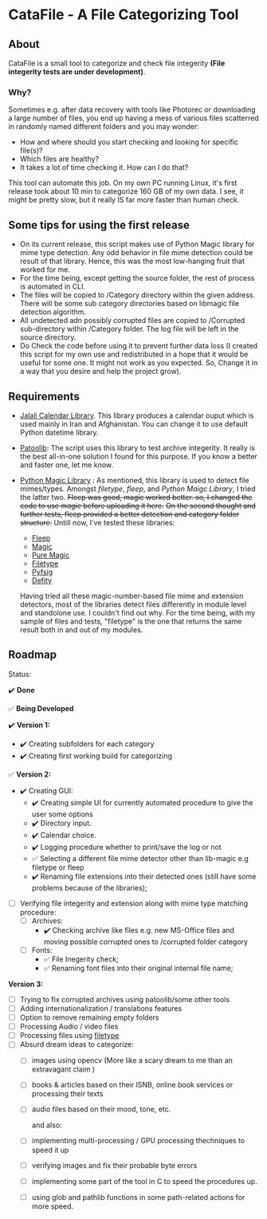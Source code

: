 # CataFile - A File Categorizing Tool

## About

CataFile is a small tool to categorize and check file integerity **(File integerity tests are under development)**.

### Why?

Sometimes e.g. after data recovery with tools like Photorec or downloading a large number of files, you end up having a mess of various files scatterred in randomly named different folders and you may wonder:

- How and where should you start checking and looking for specific file(s)?
- Which files are healthy?
- It takes a lot of time checking it. How can I do that?

This tool can automate this job.
On my own PC running Linux, it's first release took about 10 min to categorize 160 GB of my own data. I see, it might be pretty slow, but it really IS far more faster than human check.

## Some tips for using the first release

- On its current release, this script makes use of Python Magic library for mime type detection. Any odd behavior in file mime detection could be result of that library. Hence, this was the most low-hanging fruit that worked for me.
- For the time being, except getting the source folder, the rest of process is automated in CLI.
- The files will be copied to /Category directory within the given address. There will be some sub category directories based on libmagic file detection algorithm.
- All undetected adn possibly corrupted files are copied to /Corrupted sub-directory within /Category folder. The log file will be left in the source directory.
- Do Check the code before using it to prevent further data loss (I created this script for my own use and redistributed in a hope that it would be useful for some one. It might not work as you expected. So, Change it in a way that you desire and help the project grow).

## Requirements

- [Jalali Calendar Library](https://github.com/shobeiry/jalali). This library produces a calendar ouput which is used mainly in Iran and Afghanistan. You can change it to use default Python datetime library.
- [Patoolib](https://github.com/wummel/patool): The script uses this library to test archive integerity. It really is the best all-in-one solution I found for this purpose. If you know a better and faster one, let me know.
- [Python Magic Library](https://github.com/ahupp/python-magic) : As mentioned, this library is used to detect file mimes/types. Amongst *filetype*, *fleep*, and *Python Maigc Library*, I tried the latter two. ~~Fleep was good, magic worked better. so, I changed the code to use *magic* before uploading it here.~~ ~~On the second thought and further tests, fleep provided a better detection and category folder structure.~~ Untill now, I've tested these libraries:
    - [Fleep](https://github.com/ua-nick/fleep-py)
    - [Magic](https://github.com/ahupp/python-magic)
    - [Pure Magic](https://github.com/cdgriffith/puremagic)
    - [Filetype](https://github.com/h2non/filetype.py)
    - [Pyfsig](https://github.com/schlerp/pyfsig)
    - [Defity](https://github.com/hongquan/Defity)
  
  Having tried all these magic-number-based file mime and extension detectors, most of the libraries detect files differently in module level and standolone use. I couldn't find out why. For the time being, with my sample of files and  tests, "filetype" is the one that returns the same result both in and out of my modules.

## Roadmap

  Status:

  :heavy_check_mark: **Done**
  
  :white_check_mark: **Being Developed**
  
:heavy_check_mark: **Version 1:**

- :heavy_check_mark: Creating subfolders for each category
- :heavy_check_mark: Creating first working build for categorizing

:white_check_mark: **Version 2:**

- :heavy_check_mark: Creating GUI:
  - :heavy_check_mark: Creating simple UI for currently automated procedure to give the user some options
  - :heavy_check_mark: Directory input.
  - :heavy_check_mark: Calendar choice.
  - :heavy_check_mark: Logging procedure whether to print/save the log or not
  - :white_check_mark: Selecting a different file mime detector other than lib-magic e.g filetype or fleep
  - :heavy_check_mark: Renaming file extensions into their detected  ones (still have some problems because of the libraries);
- [ ] Verifying file integerity and extension along with mime type matching procedure:
  - [ ] Archives:
    - :heavy_check_mark: Checking archive like files e.g. new MS-Office files and moving possible corrupted ones to /corrupted folder category
  - [ ] Fonts:
    - :white_check_mark: File Inegerity check;
    - :white_check_mark: Renaming font files into their original internal file name;

**Version 3:**

- [ ] Trying to fix corrupted archives using patoolib/some other tools
- [ ] Adding internationalization / translations features
- [ ] Option to remove remaining empty folders
- [ ] Processing Audio / video files
- [ ] Processing files using [filetype](https://github.com/h2non/filetype.py)
- [ ] Absurd dream ideas to categorize:
  - [ ] images using opencv (More like a scary dream to me than an extravagant claim )
  - [ ] books & articles based on their ISNB, online book services or processing their texts
  - [ ] audio files based on their mood, tone, etc.
  
    and also:
  - [ ] implementing multi-processing / GPU processing thechniques to speed it up
  - [ ] verifying images and fix their probable byte errors
  - [ ] implementing some part of the tool in C to speed the procedures up.
  - [ ] using glob and pathlib functions in some path-related actions for more speed.
